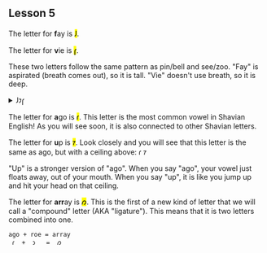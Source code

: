 ## Lesson 5

  
The letter for **f**ay is <mark>𐑓</mark>.

The letter for **v**ie is <mark>𐑝</mark>.

These two letters follow the same pattern as pin/bell and see/zoo. "Fay" is aspirated (breath comes out), so it is tall. "Vie" doesn't use breath, so it is deep.


<details>
    <summary>𐑓𐑲𐑝</summary>
    <p>five</p>
</details>

The letter for **a**go is <mark>𐑩</mark>. This letter is the most common vowel in Shavian English! As you will see soon, it is also connected to other Shavian letters.

The letter for **u**p is <mark>𐑳</mark>. Look closely and you will see that this letter is the same as ago, but with a ceiling above: 𐑩 𐑳

"Up" is a stronger version of "ago". When you say "ago", your vowel just floats away, out of your mouth. When you say "up", it is like you jump up and hit your head on that ceiling.

The letter for **arr**ay is <mark>𐑼</mark>. This is the first of a new kind of letter that we will call a "compound" letter (AKA "ligature"). This means that it is two letters combined into one.

```
ago + roe = array
 𐑩  +  𐑮   =  𐑼
```

